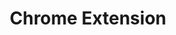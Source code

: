 ---
title: Chrome Extension
list:
  collection: projects
  filter: "item.experience.platforms contains 'chrome'"
---